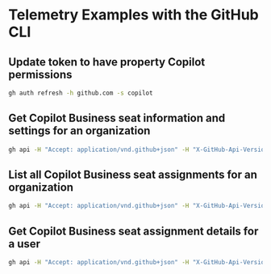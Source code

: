 # Telemetry Examples with the GitHub CLI

## Update token to have property Copilot permissions

```bash
gh auth refresh -h github.com -s copilot
```

## Get Copilot Business seat information and settings for an organization

```bash
gh api -H "Accept: application/vnd.github+json" -H "X-GitHub-Api-Version: 2022-11-28" /orgs/Atmosera-CoPilot-Dev/copilot/billing
```

## List all Copilot Business seat assignments for an organization

```bash
gh api -H "Accept: application/vnd.github+json" -H "X-GitHub-Api-Version: 2022-11-28" /orgs/Atmosera-CoPilot-Dev/copilot/billing/seats
```

## Get Copilot Business seat assignment details for a user

```bash
gh api -H "Accept: application/vnd.github+json" -H "X-GitHub-Api-Version: 2022-11-28" /orgs/Atmosera-CoPilot-Dev/members/mickknutson/copilot
```
